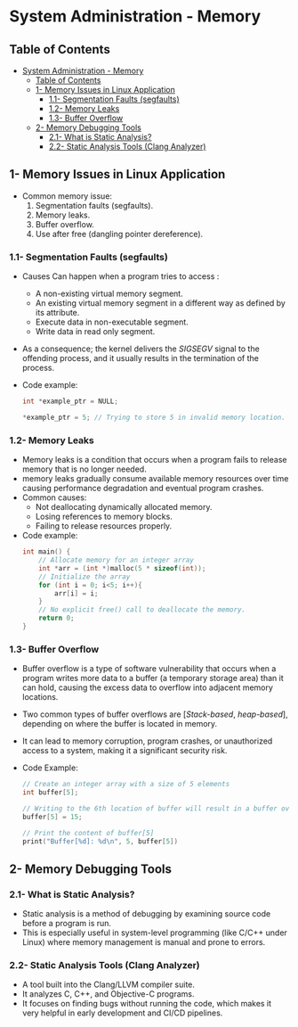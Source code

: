 # System Administration - Memory

## Table of Contents
- [System Administration - Memory](#system-administration---memory)
  - [Table of Contents](#table-of-contents)
  - [1- Memory Issues in Linux Application](#1--memory-issues-in-linux-application)
    - [1.1- Segmentation Faults (segfaults)](#11--segmentation-faults-segfaults)
    - [1.2- Memory Leaks](#12--memory-leaks)
    - [1.3- Buffer Overflow](#13--buffer-overflow)
  - [2- Memory Debugging Tools](#2--memory-debugging-tools)
    - [2.1- What is Static Analysis?](#21--what-is-static-analysis)
    - [2.2- Static Analysis Tools (Clang Analyzer)](#22--static-analysis-tools-clang-analyzer)

## 1- Memory Issues in Linux Application
- Common memory issue:
    1. Segmentation faults (segfaults).
    2. Memory leaks.
    3. Buffer overflow.
    4. Use after free (dangling pointer dereference).

### 1.1- Segmentation Faults (segfaults)
- Causes Can happen when a program tries to access : 
  - A non-existing virtual memory segment.
  - An existing virtual memory segment in a different way as defined by its attribute.
  - Execute data in non-executable segment.
  - Write data in read only segment.

- As a consequence; the kernel delivers the *SIGSEGV* signal to the offending process, and it usually results in the termination of the process.
- Code example:
    ```c
    int *example_ptr = NULL;

    *example_ptr = 5; // Trying to store 5 in invalid memory location.
    ```

### 1.2- Memory Leaks
- Memory leaks is a condition that occurs when a program fails to release memory that is no longer needed.
- memory leaks gradually consume available memory resources over time causing performance degradation and eventual program crashes.
- Common causes:
    - Not deallocating dynamically allocated memory.
    - Losing references to memory blocks.
    - Failing to release resources properly.
- Code example:
    ```c
    int main() {
        // Allocate memory for an integer array
        int *arr = (int *)malloc(5 * sizeof(int));
        // Initialize the array
        for (int i = 0; i<5; i++){
            arr[i] = i;
        }
        // No explicit free() call to deallocate the memory.
        return 0;
    }
    ```

### 1.3- Buffer Overflow
- Buffer overflow is a type of software vulnerability that occurs when a program writes more data to a buffer (a temporary storage area) than it can hold, causing the excess data to overflow into adjacent memory locations.
- Two common types of buffer overflows are [*Stack-based*, *heap-based*], depending on where the buffer is located in memory.
- It can lead to memory corruption, program crashes, or unauthorized access to a system, making it a significant security risk.

- Code Example:
    ```c
    // Create an integer array with a size of 5 elements
    int buffer[5];

    // Writing to the 6th location of buffer will result in a buffer overflow.
    buffer[5] = 15;

    // Print the content of buffer[5]
    print("Buffer[%d]: %d\n", 5, buffer[5])
    ```

## 2- Memory Debugging Tools
### 2.1- What is Static Analysis?
- Static analysis is a method of debugging by examining source code before a program is run. 
- This is especially useful in system-level programming (like C/C++ under Linux) where memory management is manual and prone to errors.

### 2.2- Static Analysis Tools (Clang Analyzer)
- A tool built into the Clang/LLVM compiler suite.
- It analyzes C, C++, and Objective-C programs.
- It focuses on finding bugs without running the code, which makes it very helpful in early development and CI/CD pipelines.